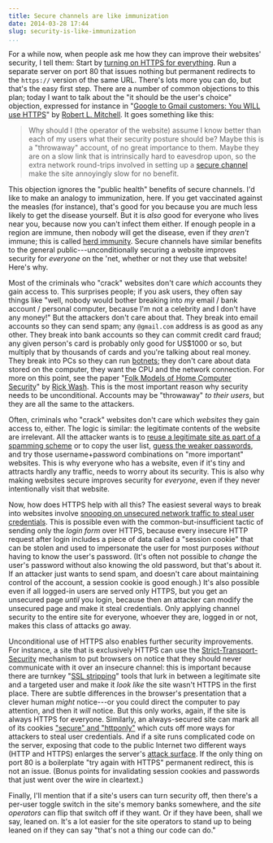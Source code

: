 ```yaml
---
title: Secure channels are like immunization
date: 2014-03-28 17:44
slug: security-is-like-immunization
...
```


For a while now, when people ask me how they can improve their
websites' security, I tell them: Start by
[turning on HTTPS for everything](https://www.eff.org/deeplinks/2010/10/message-firesheep-baaaad-websites-implement).
Run a separate server on port 80 that issues nothing but permanent
redirects to the `https://` version of the same URL. There's lots more
you can do, but that's the easy first step. There are a number of
common objections to this plan; today I want to talk about the "it
should be the user's choice" objection, expressed for instance in
"[Google to Gmail customers: You WILL use HTTPS](https://www.computerworld.com/article/2476016/data-privacy-google-to-gmail-customers-you-will-use-https.html)"
by
[Robert L. Mitchell](https://www.computerworld.com/author/Robert-L.-Mitchell/). It
goes something like this:

> Why should I (the operator of the website) assume I know better than
> each of my users what their security posture should be? Maybe this
> is a "throwaway" account, of no great importance to them. Maybe they
> are on a slow link that is intrinsically hard to eavesdrop upon, so
> the extra network round-trips involved in setting up a
> [secure channel](https://en.wikipedia.org/wiki/Secure_channel) make
> the site annoyingly slow for no benefit.

This objection ignores the "public health" benefits of secure
channels.  I'd like to make an analogy to immunization, here. If you
get vaccinated against the measles (for instance), that's good for you
because you are much less likely to get the disease yourself. But it
is *also* good for everyone who lives near you, because now you can't
infect them either. If enough people in a region are immune, then
nobody will get the disease, even if they *aren't* immune; this is
called
[herd immunity](https://en.wikipedia.org/wiki/Herd_immunity). Secure
channels have similar benefits to the general public---unconditionally
securing a website improves security for *everyone* on the 'net,
whether or not they use that website! Here's why.

Most of the criminals who "crack" websites don't care *which* accounts
they gain access to. This surprises people; if you ask users, they
often say things like "well, nobody would bother breaking into *my*
email / bank account / personal computer, because I'm not a celebrity
and I don't have any money!" But the attackers don't care about
that. They break into email accounts so they can send spam; any
`@gmail.com` address is as good as any other. They break into bank
accounts so they can commit credit card fraud; any given person's card
is probably only good for US$1000 or so, but multiply that by
thousands of cards and you're talking about real money. They break
into PCs so they can run
[botnets](http://archive.wired.com/wired/archive/14.11/botnet.html);
they don't care about data stored on the computer, they want the CPU
and the network connection. For more on this point, see the paper
"[Folk Models of Home Computer Security](https://www.rickwash.org/papers/rwash-homesec-soups10-final.pdf)"
by [Rick Wash](https://www.rickwash.org/). This is the most important
reason why security needs to be unconditional. Accounts may be
"throwaway" *to their users*, but they are all the same to the
attackers.

Often, criminals who "crack" websites don't care which *websites* they
gain access to, either. The logic is similar: the legitimate contents
of the website are irrelevant. All the attacker wants is to
[reuse a legitimate site as part of a spamming scheme](https://static.usenix.org/event/sec11/tech/full_papers/Leontiadis.pdf)
or to copy the user list,
[guess the weaker passwords](http://cups.cs.cmu.edu/rshay/pubs/guessagain2012.pdf),
and try those username+password combinations on "more important"
websites.  This is why everyone who has a website, even if it's tiny
and attracts hardly any traffic, needs to worry about its
security. This is also why making websites secure improves security
for *everyone*, even if they never intentionally visit that website.

Now, how does HTTPS help with all this? The easiest several ways to
break into websites involve
[snooping on unsecured network traffic to steal user credentials](https://web.archive.org/web/20101031081853/http://codebutler.com/firesheep-a-day-later).
This is possible even with the common-but-insufficient tactic of
sending only the *login form* over HTTPS, because every insecure HTTP
request after login includes a piece of data called a "session cookie"
that can be stolen and used to impersonate the user for most purposes
*without* having to know the user's password. (It's often not possible
to *change* the user's password without also knowing the old password,
but that's about it. If an attacker just wants to send spam, and
doesn't care about maintaining control of the account, a session
cookie is good enough.) It's also possible even if all logged-in users
are served only HTTPS, but you get an unsecured page *until* you
login, because then an attacker can modify the unsecured page and make
it steal credentials.  Only applying channel security to the entire
site for everyone, whoever they are, logged in or not, makes this
class of attacks go away.

Unconditional use of HTTPS also enables further security improvements.
For instance, a site that is exclusively HTTPS can use the
[Strict-Transport-Security](https://en.wikipedia.org/wiki/HTTP_Strict_Transport_Security)
mechanism to put browsers on notice that they should never communicate
with it over an insecure channel: this is important because there are
turnkey
"[SSL stripping](https://blackhat.com/presentations/bh-dc-09/Marlinspike/BlackHat-DC-09-Marlinspike-Defeating-SSL.pdf)"
tools that lurk in between a legitimate site and a targeted user and
make it *look like* the site wasn't HTTPS in the first place. There
are subtle differences in the browser's presentation that a clever
human *might* notice---or you could direct the computer to pay
attention, and then it *will* notice. But this only works, again, if
the site is always HTTPS for everyone. Similarly, an always-secured
site can mark all of its cookies
["secure" and "httponly"](https://en.wikipedia.org/wiki/HTTP_cookie#Secure_and_HttpOnly)
which cuts off more ways for attackers to steal user credentials. And
if a site runs complicated code on the server, exposing that code to
the public Internet two different ways (HTTP and HTTPS) enlarges the
server's
[attack surface](http://msdn.microsoft.com/en-us/magazine/cc163882.aspx).
If the only thing on port 80 is a boilerplate "try again with HTTPS"
permanent redirect, this is not an issue. (Bonus points for
invalidating session cookies and passwords that just went over the
wire in cleartext.)

Finally, I'll mention that if a site's users can turn security off,
then there's a per-user toggle switch in the site's memory banks
somewhere, and the *site operators* can flip that switch off if they
want. Or if they have been, shall we say, leaned on. It's a lot easier
for the site operators to stand up to being leaned on if they can say
"that's not a thing our code can do."
